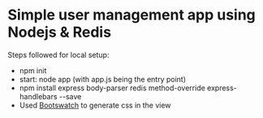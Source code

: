 # Simple user management app using Nodejs &amp; Redis

Steps followed for local setup:
 - npm init
 - start: node app (with app.js being the entry point)
 - npm install express body-parser redis method-override express-handlebars --save
 - Used [Bootswatch](https://bootswatch.com/) to generate css in the view
